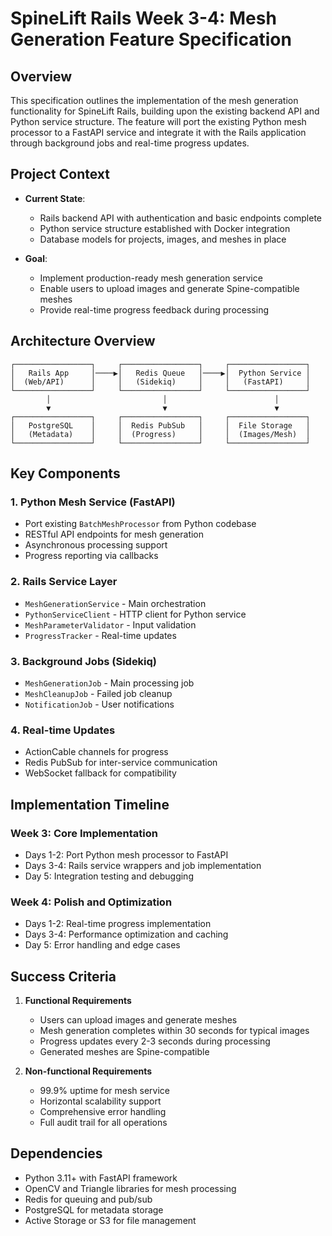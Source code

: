 # SpineLift Rails Week 3-4: Mesh Generation Feature Specification

## Overview

This specification outlines the implementation of the mesh generation functionality for SpineLift Rails, building upon the existing backend API and Python service structure. The feature will port the existing Python mesh processor to a FastAPI service and integrate it with the Rails application through background jobs and real-time progress updates.

## Project Context

- **Current State**: 
  - Rails backend API with authentication and basic endpoints complete
  - Python service structure established with Docker integration
  - Database models for projects, images, and meshes in place
  
- **Goal**: 
  - Implement production-ready mesh generation service
  - Enable users to upload images and generate Spine-compatible meshes
  - Provide real-time progress feedback during processing

## Architecture Overview

```
┌─────────────────┐     ┌─────────────────┐     ┌─────────────────┐
│   Rails App     │────▶│   Redis Queue   │────▶│  Python Service │
│  (Web/API)      │     │   (Sidekiq)     │     │   (FastAPI)     │
└─────────────────┘     └─────────────────┘     └─────────────────┘
        │                         │                        │
        ▼                         ▼                        ▼
┌─────────────────┐     ┌─────────────────┐     ┌─────────────────┐
│   PostgreSQL    │     │  Redis PubSub   │     │  File Storage   │
│   (Metadata)    │     │  (Progress)     │     │  (Images/Mesh)  │
└─────────────────┘     └─────────────────┘     └─────────────────┘
```

## Key Components

### 1. Python Mesh Service (FastAPI)
- Port existing `BatchMeshProcessor` from Python codebase
- RESTful API endpoints for mesh generation
- Asynchronous processing support
- Progress reporting via callbacks

### 2. Rails Service Layer
- `MeshGenerationService` - Main orchestration
- `PythonServiceClient` - HTTP client for Python service
- `MeshParameterValidator` - Input validation
- `ProgressTracker` - Real-time updates

### 3. Background Jobs (Sidekiq)
- `MeshGenerationJob` - Main processing job
- `MeshCleanupJob` - Failed job cleanup
- `NotificationJob` - User notifications

### 4. Real-time Updates
- ActionCable channels for progress
- Redis PubSub for inter-service communication
- WebSocket fallback for compatibility

## Implementation Timeline

### Week 3: Core Implementation
- Days 1-2: Port Python mesh processor to FastAPI
- Days 3-4: Rails service wrappers and job implementation
- Day 5: Integration testing and debugging

### Week 4: Polish and Optimization
- Days 1-2: Real-time progress implementation
- Days 3-4: Performance optimization and caching
- Day 5: Error handling and edge cases

## Success Criteria

1. **Functional Requirements**
   - Users can upload images and generate meshes
   - Mesh generation completes within 30 seconds for typical images
   - Progress updates every 2-3 seconds during processing
   - Generated meshes are Spine-compatible

2. **Non-functional Requirements**
   - 99.9% uptime for mesh service
   - Horizontal scalability support
   - Comprehensive error handling
   - Full audit trail for all operations

## Dependencies

- Python 3.11+ with FastAPI framework
- OpenCV and Triangle libraries for mesh processing
- Redis for queuing and pub/sub
- PostgreSQL for metadata storage
- Active Storage or S3 for file management